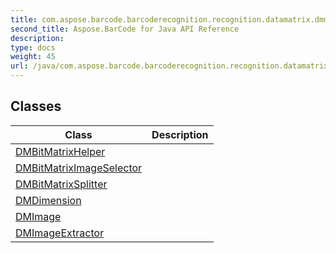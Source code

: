 ```yaml
---
title: com.aspose.barcode.barcoderecognition.recognition.datamatrix.dmmatrix
second_title: Aspose.BarCode for Java API Reference
description: 
type: docs
weight: 45
url: /java/com.aspose.barcode.barcoderecognition.recognition.datamatrix.dmmatrix/
---
```


## Classes

| Class | Description |
| --- | --- |
| [DMBitMatrixHelper](../com.aspose.barcode.barcoderecognition.recognition.datamatrix.dmmatrix/dmbitmatrixhelper) |  |
| [DMBitMatrixImageSelector](../com.aspose.barcode.barcoderecognition.recognition.datamatrix.dmmatrix/dmbitmatriximageselector) |  |
| [DMBitMatrixSplitter](../com.aspose.barcode.barcoderecognition.recognition.datamatrix.dmmatrix/dmbitmatrixsplitter) |  |
| [DMDimension](../com.aspose.barcode.barcoderecognition.recognition.datamatrix.dmmatrix/dmdimension) |  |
| [DMImage](../com.aspose.barcode.barcoderecognition.recognition.datamatrix.dmmatrix/dmimage) |  |
| [DMImageExtractor](../com.aspose.barcode.barcoderecognition.recognition.datamatrix.dmmatrix/dmimageextractor) |  |

